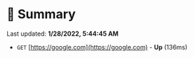 # 📖 Summary
Last updated: **1/28/2022, 5:44:45 AM**

- `GET` [https://google.com](https://google.com) - **Up** (136ms)
